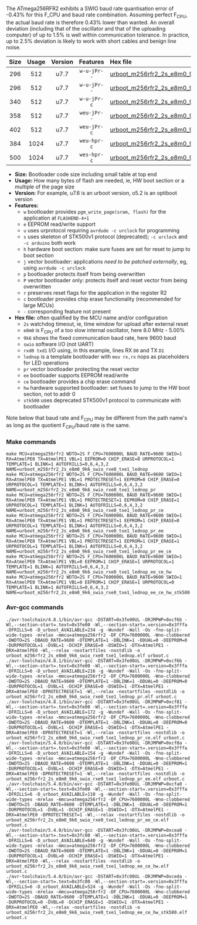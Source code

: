The ATmega256RFR2 exhibits a SWIO baud rate quantisation error of -0.43% for this F_CPU and baud rate combination. Assuming perfect F<sub>CPU</sub>, the actual baud rate is therefore 0.43% lower than wanted. An overall deviation (including that of the oscillator and that of the uploading computer) of up to 1.5% is well within communication tolerance. In practice, up to 2.5% deviation is likely to work with short cables and benign line noise.

|Size|Usage|Version|Features|Hex file|
|:-:|:-:|:-:|:-:|:--|
|296|512|u7.7|`w-u-jPr--`|[urboot_m256rfr2_2s_e8m0_9k6_swio_rxe0_txe1_lednop.hex](https://raw.githubusercontent.com/stefanrueger/urboot.hex/main/mcus/atmega256rfr2/watchdog_2_s/internal_oscillator_e-5.00%25/%2B8m000000_hz/%2B%2B%2B9k6_baud/uart0_rxe0_txe1/lednop/urboot_m256rfr2_2s_e8m0_9k6_swio_rxe0_txe1_lednop.hex)|
|296|512|u7.7|`w-u-jPr--`|[urboot_m256rfr2_2s_e8m0_9k6_swio_rxe0_txe1_lednop_pr.hex](https://raw.githubusercontent.com/stefanrueger/urboot.hex/main/mcus/atmega256rfr2/watchdog_2_s/internal_oscillator_e-5.00%25/%2B8m000000_hz/%2B%2B%2B9k6_baud/uart0_rxe0_txe1/lednop/urboot_m256rfr2_2s_e8m0_9k6_swio_rxe0_txe1_lednop_pr.hex)|
|340|512|u7.7|`w-u-jPr-c`|[urboot_m256rfr2_2s_e8m0_9k6_swio_rxe0_txe1_lednop_pr_ce.hex](https://raw.githubusercontent.com/stefanrueger/urboot.hex/main/mcus/atmega256rfr2/watchdog_2_s/internal_oscillator_e-5.00%25/%2B8m000000_hz/%2B%2B%2B9k6_baud/uart0_rxe0_txe1/lednop/urboot_m256rfr2_2s_e8m0_9k6_swio_rxe0_txe1_lednop_pr_ce.hex)|
|358|512|u7.7|`weu-jPr--`|[urboot_m256rfr2_2s_e8m0_9k6_swio_rxe0_txe1_lednop_pr_ee.hex](https://raw.githubusercontent.com/stefanrueger/urboot.hex/main/mcus/atmega256rfr2/watchdog_2_s/internal_oscillator_e-5.00%25/%2B8m000000_hz/%2B%2B%2B9k6_baud/uart0_rxe0_txe1/lednop/urboot_m256rfr2_2s_e8m0_9k6_swio_rxe0_txe1_lednop_pr_ee.hex)|
|402|512|u7.7|`weu-jPr-c`|[urboot_m256rfr2_2s_e8m0_9k6_swio_rxe0_txe1_lednop_pr_ee_ce.hex](https://raw.githubusercontent.com/stefanrueger/urboot.hex/main/mcus/atmega256rfr2/watchdog_2_s/internal_oscillator_e-5.00%25/%2B8m000000_hz/%2B%2B%2B9k6_baud/uart0_rxe0_txe1/lednop/urboot_m256rfr2_2s_e8m0_9k6_swio_rxe0_txe1_lednop_pr_ee_ce.hex)|
|384|1024|u7.7|`weu-hpr-c`|[urboot_m256rfr2_2s_e8m0_9k6_swio_rxe0_txe1_lednop_ee_ce_hw.hex](https://raw.githubusercontent.com/stefanrueger/urboot.hex/main/mcus/atmega256rfr2/watchdog_2_s/internal_oscillator_e-5.00%25/%2B8m000000_hz/%2B%2B%2B9k6_baud/uart0_rxe0_txe1/lednop/urboot_m256rfr2_2s_e8m0_9k6_swio_rxe0_txe1_lednop_ee_ce_hw.hex)|
|500|1024|u7.7|`wes-hpr-c`|[urboot_m256rfr2_2s_e8m0_9k6_swio_rxe0_txe1_lednop_ee_ce_hw_stk500.hex](https://raw.githubusercontent.com/stefanrueger/urboot.hex/main/mcus/atmega256rfr2/watchdog_2_s/internal_oscillator_e-5.00%25/%2B8m000000_hz/%2B%2B%2B9k6_baud/uart0_rxe0_txe1/lednop/urboot_m256rfr2_2s_e8m0_9k6_swio_rxe0_txe1_lednop_ee_ce_hw_stk500.hex)|

- **Size:** Bootloader code size including small table at top end
- **Usage:** How many bytes of flash are needed, ie, HW boot section or a multiple of the page size
- **Version:** For example, u7.6 is an urboot version, o5.2 is an optiboot version
- **Features:**
  + `w` bootloader provides `pgm_write_page(sram, flash)` for the application at `FLASHEND-4+1`
  + `e` EEPROM read/write support
  + `u` uses urprotocol requiring `avrdude -c urclock` for programming
  + `s` uses skeleton of STK500v1 protocol (deprecated); `-c urclock` and `-c arduino` both work
  + `h` hardware boot section: make sure fuses are set for reset to jump to boot section
  + `j` vector bootloader: applications *need to be patched externally*, eg, using `avrdude -c urclock`
  + `p` bootloader protects itself from being overwritten
  + `P` vector bootloader only: protects itself and reset vector from being overwritten
  + `r` preserves reset flags for the application in the register R2
  + `c` bootloader provides chip erase functionality (recommended for large MCUs)
  + `-` corresponding feature not present
- **Hex file:** often qualified by the MCU name and/or configuration
  + `2s` watchdog timeout, ie, time window for upload after external reset
  + `e8m0` is F<sub>CPU</sub> of a too slow internal oscillator, here 8.0 MHz - 5.00%
  + `9k6` shows the fixed communication baud rate, here 9600 baud
  + `swio` software I/O (not UART)
  + `rxd0 txd1` I/O using, in this example, lines RX `D0` and TX `D1`
  + `lednop` is a template bootloader with `mov rx,rx` nops as placeholders for LED operations
  + `pr` vector bootloader protecting the reset vector
  + `ee` bootloader supports EEPROM read/write
  + `ce` bootloader provides a chip erase command
  + `hw` hardware supported bootloader: set fuses to jump to the HW boot section, not to addr 0
  + `stk500` uses deprecated STK500v1 protocol to communicate with bootloader


Note below that baud rate and F<sub>CPU</sub> may be different from the path name's as long as the quotient F<sub>CPU</sub>/baud rate is the same.

### Make commands
```
make MCU=atmega256rfr2 WDTO=2S F_CPU=7600000L BAUD_RATE=9600 SWIO=1 RX=AtmelPE0 TX=AtmelPE1 VBL=1 EEPROM=0 CHIP_ERASE=0 URPROTOCOL=1 TEMPLATE=1 BLINK=1 AUTOFRILLS=0,6,4,3,2 NAME=urboot_m256rfr2_2s_e8m0_9k6_swio_rxe0_txe1_lednop
make MCU=atmega256rfr2 WDTO=2S F_CPU=7600000L BAUD_RATE=9600 SWIO=1 RX=AtmelPE0 TX=AtmelPE1 VBL=1 PROTECTRESET=1 EEPROM=0 CHIP_ERASE=0 URPROTOCOL=1 TEMPLATE=1 BLINK=1 AUTOFRILLS=0,6,4,3,2 NAME=urboot_m256rfr2_2s_e8m0_9k6_swio_rxe0_txe1_lednop_pr
make MCU=atmega256rfr2 WDTO=2S F_CPU=7600000L BAUD_RATE=9600 SWIO=1 RX=AtmelPE0 TX=AtmelPE1 VBL=1 PROTECTRESET=1 EEPROM=0 CHIP_ERASE=1 URPROTOCOL=1 TEMPLATE=1 BLINK=1 AUTOFRILLS=0,6,4,3,2 NAME=urboot_m256rfr2_2s_e8m0_9k6_swio_rxe0_txe1_lednop_pr_ce
make MCU=atmega256rfr2 WDTO=2S F_CPU=7600000L BAUD_RATE=9600 SWIO=1 RX=AtmelPE0 TX=AtmelPE1 VBL=1 PROTECTRESET=1 EEPROM=1 CHIP_ERASE=0 URPROTOCOL=1 TEMPLATE=1 BLINK=1 AUTOFRILLS=0,6,4,3,2 NAME=urboot_m256rfr2_2s_e8m0_9k6_swio_rxe0_txe1_lednop_pr_ee
make MCU=atmega256rfr2 WDTO=2S F_CPU=7600000L BAUD_RATE=9600 SWIO=1 RX=AtmelPE0 TX=AtmelPE1 VBL=1 PROTECTRESET=1 EEPROM=1 CHIP_ERASE=1 URPROTOCOL=1 TEMPLATE=1 BLINK=1 AUTOFRILLS=0,6,4,3,2 NAME=urboot_m256rfr2_2s_e8m0_9k6_swio_rxe0_txe1_lednop_pr_ee_ce
make MCU=atmega256rfr2 WDTO=2S F_CPU=7600000L BAUD_RATE=9600 SWIO=1 RX=AtmelPE0 TX=AtmelPE1 VBL=0 EEPROM=1 CHIP_ERASE=1 URPROTOCOL=1 TEMPLATE=1 BLINK=1 AUTOFRILLS=0,6,4,3,2 NAME=urboot_m256rfr2_2s_e8m0_9k6_swio_rxe0_txe1_lednop_ee_ce_hw
make MCU=atmega256rfr2 WDTO=2S F_CPU=7600000L BAUD_RATE=9600 SWIO=1 RX=AtmelPE0 TX=AtmelPE1 VBL=0 EEPROM=1 CHIP_ERASE=1 URPROTOCOL=0 TEMPLATE=1 BLINK=1 AUTOFRILLS=0,6,4,3,2 NAME=urboot_m256rfr2_2s_e8m0_9k6_swio_rxe0_txe1_lednop_ee_ce_hw_stk500
```

### Avr-gcc commands
```
./avr-toolchain/4.8.1/bin/avr-gcc -DSTART=0x3fe00UL -DRJMPWP=0xcf6b -Wl,--section-start=.text=0x3fe00 -Wl,--section-start=.version=0x3fffa -DFRILLS=6 -D_urboot_AVAILABLE=234 -g -Wundef -Wall -Os -fno-split-wide-types -mrelax -mmcu=atmega256rfr2 -DF_CPU=7600000L -Wno-clobbered -DWDTO=2S -DBAUD_RATE=9600 -DTEMPLATE=1 -DBLINK=1 -DDUAL=0 -DEEPROM=0 -DURPROTOCOL=1 -DVBL=1 -DCHIP_ERASE=0 -DSWIO=1 -DTX=AtmelPE1 -DRX=AtmelPE0 -Wl,--relax -nostartfiles -nostdlib -o urboot_m256rfr2_2s_e8m0_9k6_swio_rxe0_txe1_lednop.elf urboot.c
./avr-toolchain/4.8.1/bin/avr-gcc -DSTART=0x3fe00UL -DRJMPWP=0xcf6b -Wl,--section-start=.text=0x3fe00 -Wl,--section-start=.version=0x3fffa -DFRILLS=6 -D_urboot_AVAILABLE=216 -g -Wundef -Wall -Os -fno-split-wide-types -mrelax -mmcu=atmega256rfr2 -DF_CPU=7600000L -Wno-clobbered -DWDTO=2S -DBAUD_RATE=9600 -DTEMPLATE=1 -DBLINK=1 -DDUAL=0 -DEEPROM=0 -DURPROTOCOL=1 -DVBL=1 -DCHIP_ERASE=0 -DSWIO=1 -DTX=AtmelPE1 -DRX=AtmelPE0 -DPROTECTRESET=1 -Wl,--relax -nostartfiles -nostdlib -o urboot_m256rfr2_2s_e8m0_9k6_swio_rxe0_txe1_lednop_pr.elf urboot.c
./avr-toolchain/4.8.1/bin/avr-gcc -DSTART=0x3fe00UL -DRJMPWP=0xcf81 -Wl,--section-start=.text=0x3fe00 -Wl,--section-start=.version=0x3fffa -DFRILLS=6 -D_urboot_AVAILABLE=172 -g -Wundef -Wall -Os -fno-split-wide-types -mrelax -mmcu=atmega256rfr2 -DF_CPU=7600000L -Wno-clobbered -DWDTO=2S -DBAUD_RATE=9600 -DTEMPLATE=1 -DBLINK=1 -DDUAL=0 -DEEPROM=0 -DURPROTOCOL=1 -DVBL=1 -DCHIP_ERASE=1 -DSWIO=1 -DTX=AtmelPE1 -DRX=AtmelPE0 -DPROTECTRESET=1 -Wl,--relax -nostartfiles -nostdlib -o urboot_m256rfr2_2s_e8m0_9k6_swio_rxe0_txe1_lednop_pr_ce.elf urboot.c
./avr-toolchain/5.4.0/bin/avr-gcc -DSTART=0x3fe00UL -DRJMPWP=0xcf8a -Wl,--section-start=.text=0x3fe00 -Wl,--section-start=.version=0x3fffa -DFRILLS=6 -D_urboot_AVAILABLE=154 -g -Wundef -Wall -Os -fno-split-wide-types -mrelax -mmcu=atmega256rfr2 -DF_CPU=7600000L -Wno-clobbered -DWDTO=2S -DBAUD_RATE=9600 -DTEMPLATE=1 -DBLINK=1 -DDUAL=0 -DEEPROM=1 -DURPROTOCOL=1 -DVBL=1 -DCHIP_ERASE=0 -DSWIO=1 -DTX=AtmelPE1 -DRX=AtmelPE0 -DPROTECTRESET=1 -Wl,--relax -nostartfiles -nostdlib -o urboot_m256rfr2_2s_e8m0_9k6_swio_rxe0_txe1_lednop_pr_ee.elf urboot.c
./avr-toolchain/5.4.0/bin/avr-gcc -DSTART=0x3fe00UL -DRJMPWP=0xcfa0 -Wl,--section-start=.text=0x3fe00 -Wl,--section-start=.version=0x3fffa -DFRILLS=6 -D_urboot_AVAILABLE=110 -g -Wundef -Wall -Os -fno-split-wide-types -mrelax -mmcu=atmega256rfr2 -DF_CPU=7600000L -Wno-clobbered -DWDTO=2S -DBAUD_RATE=9600 -DTEMPLATE=1 -DBLINK=1 -DDUAL=0 -DEEPROM=1 -DURPROTOCOL=1 -DVBL=1 -DCHIP_ERASE=1 -DSWIO=1 -DTX=AtmelPE1 -DRX=AtmelPE0 -DPROTECTRESET=1 -Wl,--relax -nostartfiles -nostdlib -o urboot_m256rfr2_2s_e8m0_9k6_swio_rxe0_txe1_lednop_pr_ee_ce.elf urboot.c
./avr-toolchain/5.4.0/bin/avr-gcc -DSTART=0x3fc00UL -DRJMPWP=0xcea0 -Wl,--section-start=.text=0x3fc00 -Wl,--section-start=.version=0x3fffa -DFRILLS=6 -D_urboot_AVAILABLE=640 -g -Wundef -Wall -Os -fno-split-wide-types -mrelax -mmcu=atmega256rfr2 -DF_CPU=7600000L -Wno-clobbered -DWDTO=2S -DBAUD_RATE=9600 -DTEMPLATE=1 -DBLINK=1 -DDUAL=0 -DEEPROM=1 -DURPROTOCOL=1 -DVBL=0 -DCHIP_ERASE=1 -DSWIO=1 -DTX=AtmelPE1 -DRX=AtmelPE0 -Wl,--relax -nostartfiles -nostdlib -o urboot_m256rfr2_2s_e8m0_9k6_swio_rxe0_txe1_lednop_ee_ce_hw.elf urboot.c
./avr-toolchain/5.4.0/bin/avr-gcc -DSTART=0x3fc00UL -DRJMPWP=0xceda -Wl,--section-start=.text=0x3fc00 -Wl,--section-start=.version=0x3fffa -DFRILLS=6 -D_urboot_AVAILABLE=524 -g -Wundef -Wall -Os -fno-split-wide-types -mrelax -mmcu=atmega256rfr2 -DF_CPU=7600000L -Wno-clobbered -DWDTO=2S -DBAUD_RATE=9600 -DTEMPLATE=1 -DBLINK=1 -DDUAL=0 -DEEPROM=1 -DURPROTOCOL=0 -DVBL=0 -DCHIP_ERASE=1 -DSWIO=1 -DTX=AtmelPE1 -DRX=AtmelPE0 -Wl,--relax -nostartfiles -nostdlib -o urboot_m256rfr2_2s_e8m0_9k6_swio_rxe0_txe1_lednop_ee_ce_hw_stk500.elf urboot.c
```

